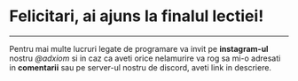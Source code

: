 # Felicitari, ai ajuns la finalul lectiei!

---

Pentru mai multe lucruri legate de programare va invit pe **instagram-ul** nostru *@adxiom* si in caz ca aveti orice nelamurire va rog sa mi-o adresati in **comentarii** sau pe server-ul nostru de discord, aveti link in descriere.